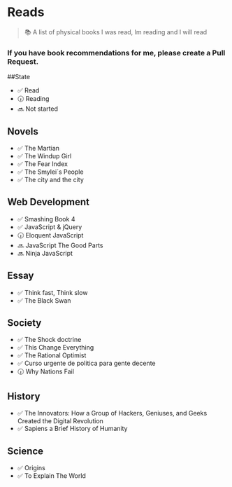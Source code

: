 # Reads

> :books: A list of physical books I was read, Im reading and I will read
### If you have book recommendations for me, please create a Pull Request.

##State

- :white_check_mark: Read
- :clock630: Reading
- :soon: Not started

## Novels

- :white_check_mark: The Martian
- :white_check_mark: The Windup Girl
- :white_check_mark: The Fear Index
- :white_check_mark: The Smylei´s People
- :white_check_mark: The city and the city

## Web Development

- :white_check_mark: Smashing Book 4
- :white_check_mark: JavaScript & jQuery
- :clock630: Eloquent JavaScript
- :soon: JavaScript The Good Parts
- :soon: Ninja JavaScript

## Essay

- :white_check_mark: Think fast, Think slow
- :white_check_mark: The Black Swan

## Society

- :white_check_mark: The Shock doctrine
- :white_check_mark: This Change Everything
- :white_check_mark: The Rational Optimist
- :white_check_mark: Curso urgente de politica para gente decente
- :clock630: Why Nations Fail

## History
- :white_check_mark: The Innovators: How a Group of Hackers, Geniuses, and Geeks Created the Digital Revolution
- :white_check_mark: Sapiens a Brief History of Humanity

## Science

- :white_check_mark: Origins
- :white_check_mark: To Explain The World
